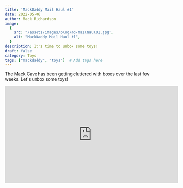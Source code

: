 ```yaml
---
title: 'MackDaddy Mail Haul #1'
date: 2022-05-06
author: Mack Richardson
image:
  {
    src: "/assets/images/blog/md-mailhaul01.jpg",
    alt: "MackDaddy Mail Haul #1",
  }
description: It's time to unbox some toys!
draft: false
category: Toys
tags: ["mackdaddy", "toys"]  # Add tags here
---
```


<p class="center">The Mack Cave has been getting cluttered with boxes over the last few weeks. Let's unbox some toys!</p>

<iframe width="560" height="315" src="https://www.youtube.com/embed/ipcRAzoEjdw" title="YouTube video player" frameborder="0" allow="accelerometer; autoplay; clipboard-write; encrypted-media; gyroscope; picture-in-picture; web-share" referrerpolicy="strict-origin-when-cross-origin" allowfullscreen></iframe>
